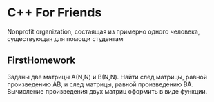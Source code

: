 # C++ For Friends
Nonprofit organization, состаящая из примерно одного человека, существующая для помощи студентам

## FirstHomework
Заданы две матрицы А(N,N) и В(N,N). Найти след матрицы, равной произведению АВ, и след матрицы, равной произведению ВА. Вычисление произведения двух матриц оформить в виде функции.

